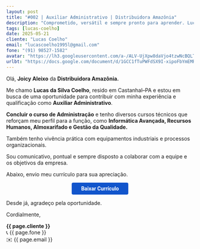 ```yaml
---
layout: post
title: "#002 | Auxiliar Administrativo | Distribuidora Amazônia"
description: "Comprometido, versátil e sempre pronto para aprender. Lucas alia conhecimento técnico com espírito de equipe e responsabilidade."
tags: [lucas-coelho]
date: 2025-05-21
cliente: "Lucas Coelho"
email: "lucascoelho1995l@gmail.com"
fone: "(91) 98527-1582"
avatar: "https://lh3.googleusercontent.com/a-/ALV-UjXpw8daVjo4tzwNcBQLTYZhzQ7xDQGc4Fifteyjd5WwvB2LYF7vbQ=s240-p-k-no"
urlbt: "https://docs.google.com/document/d/1GCC1fTuPWFdSX9I-xipoFbYmEMR12bgkTZTJlkiJFjk/export?format=pdf"
---
```

Olá, **Joicy Aleixo** da **Distribuidora Amazônia.**

Me chamo **Lucas da Silva Coelho**, resido em Castanhal–PA e estou em busca de uma oportunidade para contribuir com minha experiência e qualificação como **Auxiliar Administrativo**.

**Concluir o curso de Administração** e tenho diversos cursos técnicos que reforçam meu perfil para a função, como **Informática Avançada, Recursos Humanos, Almoxarifado e Gestão da Qualidade.** 

Também tenho vivência prática com equipamentos industriais e processos organizacionais.

Sou comunicativo, pontual e sempre disposto a colaborar com a equipe e os objetivos da empresa.

Abaixo, envio meu currículo para sua apreciação. 

<center><a href="{{ page.urlbt }}" class="btn" style="display: inline-block;padding: 8px 25px;color: white;font-size: 14px;text-decoration: none;border-radius: 4px;text-align: center;cursor: pointer;display: inline-block;font-weight: 700;font-family: 'Roboto', Tahoma, Verdana, Segoe, sans-serif;background-color: #15c;">Baixar Currículo</a></center>

Desde já, agradeço pela oportunidade.

Cordialmente,  

**{{ page.cliente }}**<br>
📞 {{ page.fone }}<br>
✉️ {{ page.email }}
